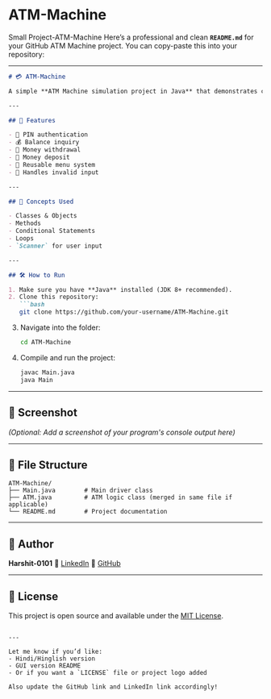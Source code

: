 # ATM-Machine
Small Project-ATM-Machine
Here’s a professional and clean **`README.md`** for your GitHub ATM Machine project. You can copy-paste this into your repository:

---

````markdown
# 💳 ATM-Machine

A simple **ATM Machine simulation project in Java** that demonstrates core concepts of object-oriented programming (OOP), user input handling, and control flow.

---

## 📌 Features

- 🔐 PIN authentication
- 💰 Balance inquiry
- 💸 Money withdrawal
- 🏦 Money deposit
- 🔁 Reusable menu system
- 🚫 Handles invalid input

---

## 🧠 Concepts Used

- Classes & Objects  
- Methods  
- Conditional Statements  
- Loops  
- `Scanner` for user input  

---

## 🛠️ How to Run

1. Make sure you have **Java** installed (JDK 8+ recommended).
2. Clone this repository:
   ```bash
   git clone https://github.com/your-username/ATM-Machine.git
````

3. Navigate into the folder:

   ```bash
   cd ATM-Machine
   ```
4. Compile and run the project:

   ```bash
   javac Main.java
   java Main
   ```

---

## 📸 Screenshot

*(Optional: Add a screenshot of your program's console output here)*

---

## 📂 File Structure

```
ATM-Machine/
├── Main.java        # Main driver class
├── ATM.java         # ATM logic class (merged in same file if applicable)
└── README.md        # Project documentation
```

---

## 📣 Author

**Harshit-0101**
💼 [LinkedIn](https://www.linkedin.com/in/your-link)
📁 [GitHub](https://github.com/Harshit-0101)

---

## 📃 License

This project is open source and available under the [MIT License](LICENSE).

```

---

Let me know if you’d like:
- Hindi/Hinglish version
- GUI version README
- Or if you want a `LICENSE` file or project logo added

Also update the GitHub link and LinkedIn link accordingly!
```
